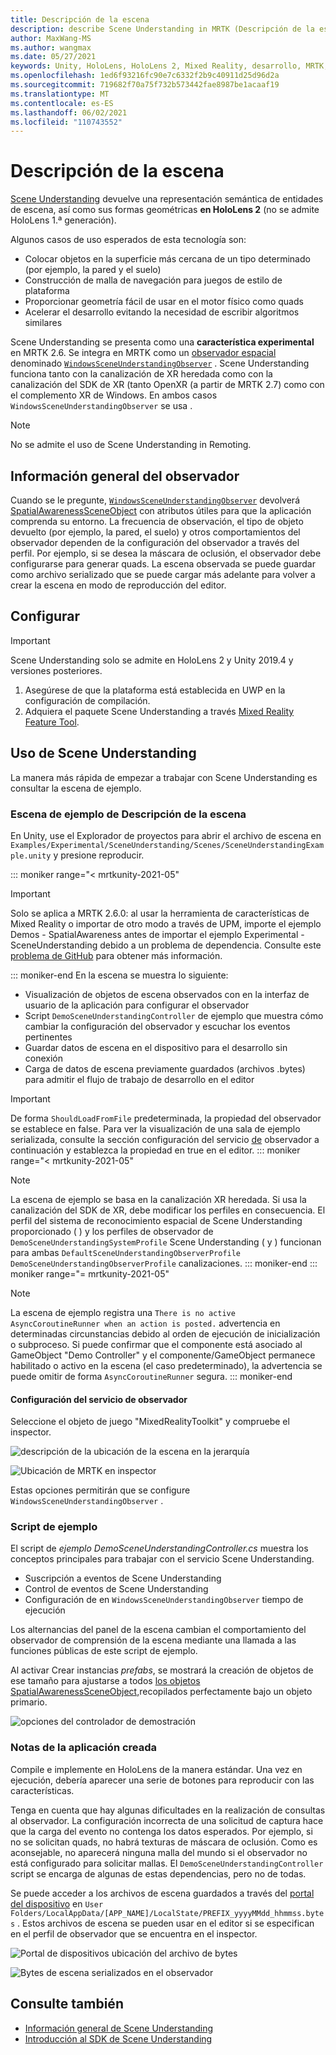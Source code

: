 ```yaml
---
title: Descripción de la escena
description: describe Scene Understanding in MRTK (Descripción de la escena en MRTK)
author: MaxWang-MS
ms.author: wangmax
ms.date: 05/27/2021
keywords: Unity, HoloLens, HoloLens 2, Mixed Reality, desarrollo, MRTK, Scene Understanding
ms.openlocfilehash: 1ed6f93216fc90e7c6332f2b9c40911d25d96d2a
ms.sourcegitcommit: 719682f70a75f732b573442fae8987be1acaaf19
ms.translationtype: MT
ms.contentlocale: es-ES
ms.lasthandoff: 06/02/2021
ms.locfileid: "110743552"
---
```

# <a name="scene-understanding"></a>Descripción de la escena

[Scene Understanding](/windows/mixed-reality/scene-understanding) devuelve una representación semántica de entidades de escena, así como sus formas geométricas __en HoloLens 2__ (no se admite HoloLens 1.ª generación).

Algunos casos de uso esperados de esta tecnología son:
* Colocar objetos en la superficie más cercana de un tipo determinado (por ejemplo, la pared y el suelo)
* Construcción de malla de navegación para juegos de estilo de plataforma
* Proporcionar geometría fácil de usar en el motor físico como quads
* Acelerar el desarrollo evitando la necesidad de escribir algoritmos similares

Scene Understanding se presenta como una __característica experimental__ en MRTK 2.6. Se integra en MRTK como un [observador espacial](spatial-awareness-getting-started.md#register-observers) denominado [`WindowsSceneUnderstandingObserver`](xref:Microsoft.MixedReality.Toolkit.WindowsSceneUnderstanding.Experimental.WindowsSceneUnderstandingObserver) . Scene Understanding funciona tanto con la canalización de XR heredada como con la canalización del SDK de XR (tanto OpenXR (a partir de MRTK 2.7) como con el complemento XR de Windows. En ambos casos `WindowsSceneUnderstandingObserver` se usa .

> [!NOTE] 
> No se admite el uso de Scene Understanding in Remoting.

## <a name="observer-overview"></a>Información general del observador

Cuando se le pregunte, [`WindowsSceneUnderstandingObserver`](xref:Microsoft.MixedReality.Toolkit.WindowsSceneUnderstanding.Experimental.WindowsSceneUnderstandingObserver) devolverá [SpatialAwarenessSceneObject](xref:Microsoft.MixedReality.Toolkit.Experimental.SpatialAwareness.SpatialAwarenessSceneObject) con atributos útiles para que la aplicación comprenda su entorno. La frecuencia de observación, el tipo de objeto devuelto (por ejemplo, la pared, el suelo) y otros comportamientos del observador dependen de la configuración del observador a través del perfil. Por ejemplo, si se desea la máscara de oclusión, el observador debe configurarse para generar quads. La escena observada se puede guardar como archivo serializado que se puede cargar más adelante para volver a crear la escena en modo de reproducción del editor.

## <a name="setup"></a>Configurar

> [!IMPORTANT]
> Scene Understanding solo se admite en HoloLens 2 y Unity 2019.4 y versiones posteriores.

1. Asegúrese de que la plataforma está establecida en UWP en la configuración de compilación.
1. Adquiera el paquete Scene Understanding a través [Mixed Reality Feature Tool](https://aka.ms/MRFeatureTool).

## <a name="using-scene-understanding"></a>Uso de Scene Understanding

La manera más rápida de empezar a trabajar con Scene Understanding es consultar la escena de ejemplo.

### <a name="scene-understanding-sample-scene"></a>Escena de ejemplo de Descripción de la escena

En Unity, use el Explorador de proyectos para abrir el archivo de escena en `Examples/Experimental/SceneUnderstanding/Scenes/SceneUnderstandingExample.unity` y presione reproducir.

::: moniker range="< mrtkunity-2021-05"
> [!IMPORTANT]
> Solo se aplica a MRTK 2.6.0: al usar la herramienta de características de Mixed Reality o importar de otro modo a través de UPM, importe el ejemplo Demos - SpatialAwareness antes de importar el ejemplo Experimental - SceneUnderstanding debido a un problema de dependencia. Consulte este [problema de GitHub](https://github.com/microsoft/MixedRealityToolkit-Unity/issues/9431) para obtener más información.

::: moniker-end
En la escena se muestra lo siguiente:

* Visualización de objetos de escena observados con en la interfaz de usuario de la aplicación para configurar el observador
* Script `DemoSceneUnderstandingController` de ejemplo que muestra cómo cambiar la configuración del observador y escuchar los eventos pertinentes
* Guardar datos de escena en el dispositivo para el desarrollo sin conexión
* Carga de datos de escena previamente guardados (archivos .bytes) para admitir el flujo de trabajo de desarrollo en el editor

> [!IMPORTANT]
> De forma `ShouldLoadFromFile` predeterminada, la propiedad del observador se establece en false. Para ver la visualización de una sala de ejemplo serializada, consulte la sección configuración del servicio [de](#configuring-the-observer-service) observador a continuación y establezca la propiedad en true en el editor.
::: moniker range="< mrtkunity-2021-05"

> [!NOTE] 
> La escena de ejemplo se basa en la canalización XR heredada. Si usa la canalización del SDK de XR, debe modificar los perfiles en consecuencia. El perfil del sistema de reconocimiento espacial de Scene Understanding proporcionado ( ) y los perfiles de observador de `DemoSceneUnderstandingSystemProfile` Scene Understanding ( y ) funcionan para ambas `DefaultSceneUnderstandingObserverProfile` `DemoSceneUnderstandingObserverProfile` canalizaciones.
::: moniker-end
::: moniker range="= mrtkunity-2021-05"

> [!NOTE] 
> La escena de ejemplo registra una `There is no active AsyncCoroutineRunner when an action is posted.` advertencia en determinadas circunstancias debido al orden de ejecución de inicialización o subproceso. Si puede confirmar que el componente está asociado al GameObject "Demo Controller" y el componente/GameObject permanece habilitado o activo en la escena (el caso predeterminado), la advertencia se puede omitir de forma `AsyncCoroutineRunner` segura.
::: moniker-end

#### <a name="configuring-the-observer-service"></a>Configuración del servicio de observador

Seleccione el objeto de juego "MixedRealityToolkit" y compruebe el inspector.

![descripción de la ubicación de la escena en la jerarquía](../images/spatial-awareness/MRTKHierarchy.png)

![Ubicación de MRTK en inspector](../images/spatial-awareness/MRTKLocation.png)

Estas opciones permitirán que se configure `WindowsSceneUnderstandingObserver` .

### <a name="example-script"></a>Script de ejemplo

El script de _ejemplo DemoSceneUnderstandingController.cs_ muestra los conceptos principales para trabajar con el servicio Scene Understanding.

* Suscripción a eventos de Scene Understanding
* Control de eventos de Scene Understanding
* Configuración de en `WindowsSceneUnderstandingObserver` tiempo de ejecución

Los alternancias del panel de la escena cambian el comportamiento del observador de comprensión de la escena mediante una llamada a las funciones públicas de este script de ejemplo.

Al activar Crear instancias *prefabs*, se mostrará la creación de objetos de ese tamaño para ajustarse a todos [los objetos SpatialAwarenessSceneObject,](xref:Microsoft.MixedReality.Toolkit.Experimental.SpatialAwareness.SpatialAwarenessSceneObject)recopilados perfectamente bajo un objeto primario.

![opciones del controlador de demostración](../images/spatial-awareness/Controller.png)

### <a name="built-app-notes"></a>Notas de la aplicación creada

Compile e implemente en HoloLens de la manera estándar. Una vez en ejecución, debería aparecer una serie de botones para reproducir con las características.

Tenga en cuenta que hay algunas dificultades en la realización de consultas al observador. La configuración incorrecta de una solicitud de captura hace que la carga del evento no contenga los datos esperados. Por ejemplo, si no se solicitan quads, no habrá texturas de máscara de oclusión. Como es aconsejable, no aparecerá ninguna malla del mundo si el observador no está configurado para solicitar mallas. El `DemoSceneUnderstandingController` script se encarga de algunas de estas dependencias, pero no de todas.

Se puede acceder a los archivos de escena guardados a través del [portal del dispositivo](/windows/mixed-reality/using-the-windows-device-portal) en `User Folders/LocalAppData/[APP_NAME]/LocalState/PREFIX_yyyyMMdd_hhmmss.bytes` . Estos archivos de escena se pueden usar en el editor si se especifican en el perfil de observador que se encuentra en el inspector.

![Portal de dispositivos ubicación del archivo de bytes](../images/spatial-awareness/BytesInDevicePortal.png)

![Bytes de escena serializados en el observador](../images/spatial-awareness/BytesLocationInObserver.png)

## <a name="see-also"></a>Consulte también

* [Información general de Scene Understanding](/windows/mixed-reality/scene-understanding)
* [Introducción al SDK de Scene Understanding](/windows/mixed-reality/scene-understanding-sdk)
